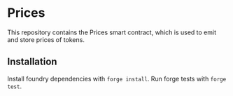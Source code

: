 # Prices

This repository contains the Prices smart contract, which is used to emit and store prices of tokens.

## Installation

Install foundry dependencies with `forge install`. Run forge tests with `forge test`.